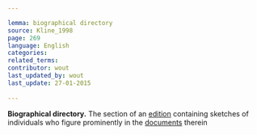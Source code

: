 ```yaml
---

lemma: biographical directory
source: Kline_1998
page: 269 
language: English
categories: 
related_terms: 
contributor: wout
last_updated_by: wout
last_update: 27-01-2015
        
---
```


**Biographical directory.** The section of an [edition](editionScholarly.html) containing sketches of individuals who figure prominently in the [documents](document.html) therein 

